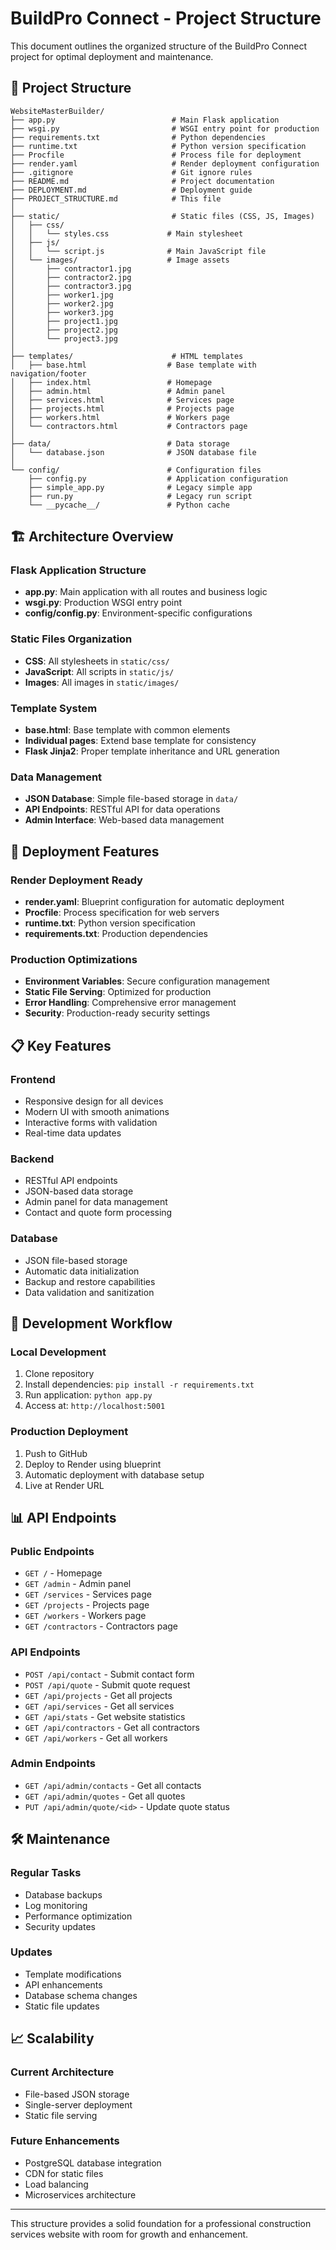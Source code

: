 # BuildPro Connect - Project Structure

This document outlines the organized structure of the BuildPro Connect project for optimal deployment and maintenance.

## 📁 Project Structure

```
WebsiteMasterBuilder/
├── app.py                          # Main Flask application
├── wsgi.py                         # WSGI entry point for production
├── requirements.txt                # Python dependencies
├── runtime.txt                     # Python version specification
├── Procfile                        # Process file for deployment
├── render.yaml                     # Render deployment configuration
├── .gitignore                      # Git ignore rules
├── README.md                       # Project documentation
├── DEPLOYMENT.md                   # Deployment guide
├── PROJECT_STRUCTURE.md            # This file
│
├── static/                         # Static files (CSS, JS, Images)
│   ├── css/
│   │   └── styles.css             # Main stylesheet
│   ├── js/
│   │   └── script.js              # Main JavaScript file
│   └── images/                    # Image assets
│       ├── contractor1.jpg
│       ├── contractor2.jpg
│       ├── contractor3.jpg
│       ├── worker1.jpg
│       ├── worker2.jpg
│       ├── worker3.jpg
│       ├── project1.jpg
│       ├── project2.jpg
│       └── project3.jpg
│
├── templates/                      # HTML templates
│   ├── base.html                  # Base template with navigation/footer
│   ├── index.html                 # Homepage
│   ├── admin.html                 # Admin panel
│   ├── services.html              # Services page
│   ├── projects.html              # Projects page
│   ├── workers.html               # Workers page
│   └── contractors.html           # Contractors page
│
├── data/                          # Data storage
│   └── database.json              # JSON database file
│
└── config/                        # Configuration files
    ├── config.py                  # Application configuration
    ├── simple_app.py              # Legacy simple app
    ├── run.py                     # Legacy run script
    └── __pycache__/               # Python cache
```

## 🏗️ Architecture Overview

### **Flask Application Structure**
- **app.py**: Main application with all routes and business logic
- **wsgi.py**: Production WSGI entry point
- **config/config.py**: Environment-specific configurations

### **Static Files Organization**
- **CSS**: All stylesheets in `static/css/`
- **JavaScript**: All scripts in `static/js/`
- **Images**: All images in `static/images/`

### **Template System**
- **base.html**: Base template with common elements
- **Individual pages**: Extend base template for consistency
- **Flask Jinja2**: Proper template inheritance and URL generation

### **Data Management**
- **JSON Database**: Simple file-based storage in `data/`
- **API Endpoints**: RESTful API for data operations
- **Admin Interface**: Web-based data management

## 🚀 Deployment Features

### **Render Deployment Ready**
- **render.yaml**: Blueprint configuration for automatic deployment
- **Procfile**: Process specification for web servers
- **runtime.txt**: Python version specification
- **requirements.txt**: Production dependencies

### **Production Optimizations**
- **Environment Variables**: Secure configuration management
- **Static File Serving**: Optimized for production
- **Error Handling**: Comprehensive error management
- **Security**: Production-ready security settings

## 📋 Key Features

### **Frontend**
- Responsive design for all devices
- Modern UI with smooth animations
- Interactive forms with validation
- Real-time data updates

### **Backend**
- RESTful API endpoints
- JSON-based data storage
- Admin panel for data management
- Contact and quote form processing

### **Database**
- JSON file-based storage
- Automatic data initialization
- Backup and restore capabilities
- Data validation and sanitization

## 🔧 Development Workflow

### **Local Development**
1. Clone repository
2. Install dependencies: `pip install -r requirements.txt`
3. Run application: `python app.py`
4. Access at: `http://localhost:5001`

### **Production Deployment**
1. Push to GitHub
2. Deploy to Render using blueprint
3. Automatic deployment with database setup
4. Live at Render URL

## 📊 API Endpoints

### **Public Endpoints**
- `GET /` - Homepage
- `GET /admin` - Admin panel
- `GET /services` - Services page
- `GET /projects` - Projects page
- `GET /workers` - Workers page
- `GET /contractors` - Contractors page

### **API Endpoints**
- `POST /api/contact` - Submit contact form
- `POST /api/quote` - Submit quote request
- `GET /api/projects` - Get all projects
- `GET /api/services` - Get all services
- `GET /api/stats` - Get website statistics
- `GET /api/contractors` - Get all contractors
- `GET /api/workers` - Get all workers

### **Admin Endpoints**
- `GET /api/admin/contacts` - Get all contacts
- `GET /api/admin/quotes` - Get all quotes
- `PUT /api/admin/quote/<id>` - Update quote status

## 🛠️ Maintenance

### **Regular Tasks**
- Database backups
- Log monitoring
- Performance optimization
- Security updates

### **Updates**
- Template modifications
- API enhancements
- Database schema changes
- Static file updates

## 📈 Scalability

### **Current Architecture**
- File-based JSON storage
- Single-server deployment
- Static file serving

### **Future Enhancements**
- PostgreSQL database integration
- CDN for static files
- Load balancing
- Microservices architecture

---

This structure provides a solid foundation for a professional construction services website with room for growth and enhancement. 